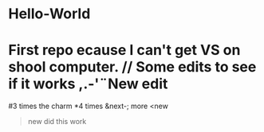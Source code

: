 # Hello-World
First repo ecause I can't get VS on shool computer.
//
Some edits to see if it works
,.-'¨New edit
=======
#3 times the charm
*4 times
&next-;
more 
<new
>new
>did this work 
<or was it like this>
  <does,'t seem right